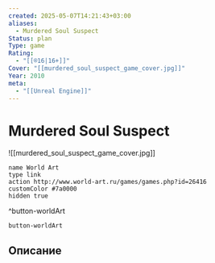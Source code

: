```yaml
---
created: 2025-05-07T14:21:43+03:00
aliases:
  - Murdered Soul Suspect
Status: plan
Type: game
Rating:
  - "[[®️16|16+]]"
Cover: "[[murdered_soul_suspect_game_cover.jpg]]"
Year: 2010
meta:
  - "[[Unreal Engine]]"
---
```


# Murdered Soul Suspect

![[murdered_soul_suspect_game_cover.jpg]]


```button
name World Art
type link
action http://www.world-art.ru/games/games.php?id=26416
customColor #7a0000
hidden true
```
^button-worldArt



`button-worldArt`

## Описание


